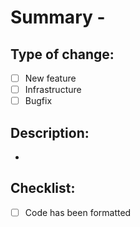 # Summary - <PR title>

## Type of change: 
- [ ] New feature
- [ ] Infrastructure
- [ ] Bugfix

## Description: 
- <insert description>

## Checklist: 
- [ ] Code has been formatted
